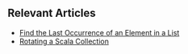 ## Relevant Articles
- [Find the Last Occurrence of an Element in a List](https://www.baeldung.com/scala/last-occurrence-in-list)
- [Rotating a Scala Collection](https://www.baeldung.com/scala/rotate-collection)
